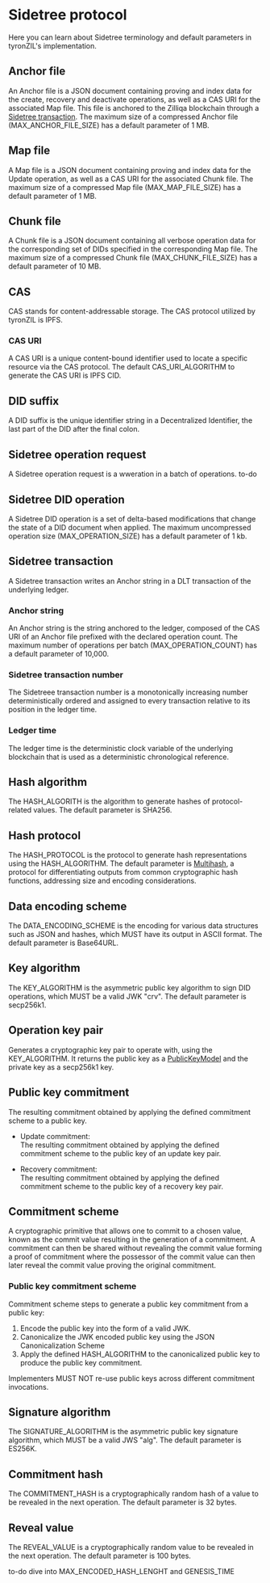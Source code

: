 # Sidetree protocol

Here you can learn about Sidetree terminology and default parameters in tyronZIL's implementation.

## Anchor file

An Anchor file is a JSON document containing proving and index data for the create, recovery and deactivate operations, as well as a CAS URI for the associated Map file. This file is anchored to the Zilliqa blockchain through a [Sidetree transaction](#sidetree-transaction). The maximum size of a compressed Anchor file (MAX_ANCHOR_FILE_SIZE) has a default parameter of 1 MB.

## Map file

A Map file is a JSON document containing proving and index data for the Update operation, as well as a CAS URI for the associated Chunk file. The maximum size of a compressed Map file (MAX_MAP_FILE_SIZE) has a default parameter of 1 MB.

## Chunk file

A Chunk file is a JSON document containing all verbose operation data for the corresponding set of DIDs specified in the corresponding Map file. The maximum size of a compressed Chunk file (MAX_CHUNK_FILE_SIZE) has a default parameter of 10 MB.

## CAS

CAS stands for content-addressable storage. The CAS protocol utilized by tyronZIL is IPFS.

### CAS URI

A CAS URI is a unique content-bound identifier used to locate a specific resource via the CAS protocol. The default CAS_URI_ALGORITHM to generate the CAS URI is IPFS CID.

## DID suffix

A DID suffix is the unique identifier string in a Decentralized Identifier, the last part of the DID after the final colon.

## Sidetree operation request

A Sidetree operation request is a wweration in a batch of operations. to-do

## Sidetree DID operation

A Sidetree DID operation is a set of delta-based modifications that change the state of a DID document when applied. The maximum uncompressed operation size (MAX_OPERATION_SIZE) has a default parameter of 1 kb.

## Sidetree transaction

A Sidetree transaction writes an Anchor string in a DLT transaction of the underlying ledger.

### Anchor string

An Anchor string is the string anchored to the ledger, composed of the CAS URI of an Anchor file prefixed with the declared operation count. The maximum number of operations per batch (MAX_OPERATION_COUNT) has a default parameter of 10,000.

### Sidetree transaction number

The Sidetreee transaction number is a monotonically increasing number deterministically ordered and assigned to every transaction relative to its position in the ledger time.

### Ledger time

The ledger time is the deterministic clock variable of the underlying blockchain that is used as a deterministic chronological reference.

## Hash algorithm

The HASH_ALGORITH is the algorithm to generate hashes of protocol-related values. The default parameter is SHA256.

## Hash protocol

The HASH_PROTOCOL is the protocol to generate hash representations using the HASH_ALGORITHM. The default parameter is [Multihash](https://multiformats.io/multihash/), a protocol for differentiating outputs from common cryptographic hash functions, addressing size and encoding considerations.

## Data encoding scheme

The DATA_ENCODING_SCHEME is the encoding for various data structures such as JSON and hashes, which MUST have its output in ASCII format. The default parameter is Base64URL.

## Key algorithm

The KEY_ALGORITHM is the asymmetric public key algorithm to sign DID operations, which MUST be a valid JWK "crv". The default parameter is secp256k1.

## Operation key pair

Generates a cryptographic key pair to operate with, using the KEY_ALGORITHM. It returns the public key as a [PublicKeyModel](./models.md#public-key-model) and the private key as a secp256k1 key.

## Public key commitment

The resulting commitment obtained by applying the defined commitment scheme to a public key.

- Update commitment:  
The resulting commitment obtained by applying the defined commitment scheme to the public key of an update key pair.

- Recovery commitment:  
The resulting commitment obtained by applying the defined commitment scheme to the public key of a recovery key pair.

## Commitment scheme

A cryptographic primitive that allows one to commit to a chosen value, known as the commit value resulting in the generation of a commitment. A commitment can then be shared without revealing the commit value forming a proof of commitment where the possessor of the commit value can then later reveal the commit value proving the original commitment.

### Public key commitment scheme

Commitment scheme steps to generate a public key commitment from a public key:

1. Encode the public key into the form of a valid JWK.
2. Canonicalize the JWK encoded public key using the JSON Canonicalization Scheme
3. Apply the defined HASH_ALGORITHM to the canonicalized public key to produce the public key commitment.

Implementers MUST NOT re-use public keys across different commitment invocations.

## Signature algorithm

The SIGNATURE_ALGORITHM is the asymmetric public key signature algorithm, which MUST be a valid JWS "alg". The default parameter is ES256K.

## Commitment hash

The COMMITMENT_HASH is a cryptographically random hash of a value to be revealed in the next operation. The default parameter is 32 bytes.

## Reveal value

The REVEAL_VALUE is a cryptographically random value to be revealed in the next operation. The default parameter is 100 bytes.

to-do dive into MAX_ENCODED_HASH_LENGHT and GENESIS_TIME
